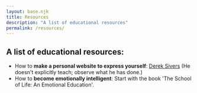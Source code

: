 ```yaml
---
layout: base.njk
title: Resources
description: "A list of educational resources"
permalink: /resources/
---
```



## A list of educational resources:

- How to **make a personal website to express yourself**: [Derek Sivers](https://sive.rs/) (He doesn't explicitly teach; observe what he has done.)
- How to **become emotionally intelligent**: Start with the book 'The School of Life: An Emotional Education'.